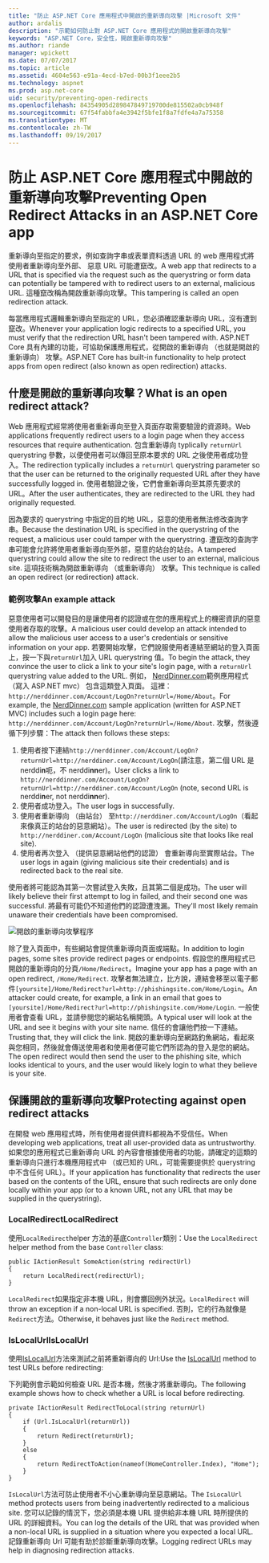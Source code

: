 ```yaml
---
title: "防止 ASP.NET Core 應用程式中開啟的重新導向攻擊 |Microsoft 文件"
author: ardalis
description: "示範如何防止對 ASP.NET Core 應用程式的開啟重新導向攻擊"
keywords: "ASP.NET Core，安全性，開啟重新導向攻擊"
ms.author: riande
manager: wpickett
ms.date: 07/07/2017
ms.topic: article
ms.assetid: 4604e563-e91a-4ecd-b7ed-00b3f1eee2b5
ms.technology: aspnet
ms.prod: asp.net-core
uid: security/preventing-open-redirects
ms.openlocfilehash: 84354905d289847849719700de815502a0cb948f
ms.sourcegitcommit: 67f54fabbfa4e3942f5bfe1f8a7fdfe4a7a75358
ms.translationtype: MT
ms.contentlocale: zh-TW
ms.lasthandoff: 09/19/2017
---
```

# <a name="preventing-open-redirect-attacks-in-an-aspnet-core-app"></a><span data-ttu-id="bf9c5-104">防止 ASP.NET Core 應用程式中開啟的重新導向攻擊</span><span class="sxs-lookup"><span data-stu-id="bf9c5-104">Preventing Open Redirect Attacks in an ASP.NET Core app</span></span>

<span data-ttu-id="bf9c5-105">重新導向至指定的要求，例如查詢字串或表單資料透過 URL 的 web 應用程式將使用者重新導向至外部、 惡意 URL 可能遭竄改。</span><span class="sxs-lookup"><span data-stu-id="bf9c5-105">A web app that redirects to a URL that is specified via the request such as the querystring or form data can potentially be tampered with to redirect users to an external, malicious URL.</span></span> <span data-ttu-id="bf9c5-106">這種竄改稱為開啟重新導向攻擊。</span><span class="sxs-lookup"><span data-stu-id="bf9c5-106">This tampering is called an open redirection attack.</span></span>

<span data-ttu-id="bf9c5-107">每當應用程式邏輯重新導向至指定的 URL，您必須確認重新導向 URL，沒有遭到竄改。</span><span class="sxs-lookup"><span data-stu-id="bf9c5-107">Whenever your application logic redirects to a specified URL, you must verify that the redirection URL hasn't been tampered with.</span></span> <span data-ttu-id="bf9c5-108">ASP.NET Core 具有內建的功能，可協助保護應用程式，從開啟的重新導向 （也就是開啟的重新導向） 攻擊。</span><span class="sxs-lookup"><span data-stu-id="bf9c5-108">ASP.NET Core has built-in functionality to help protect apps from open redirect (also known as open redirection) attacks.</span></span>

## <a name="what-is-an-open-redirect-attack"></a><span data-ttu-id="bf9c5-109">什麼是開啟的重新導向攻擊？</span><span class="sxs-lookup"><span data-stu-id="bf9c5-109">What is an open redirect attack?</span></span>

<span data-ttu-id="bf9c5-110">Web 應用程式經常將使用者重新導向至登入頁面存取需要驗證的資源時。</span><span class="sxs-lookup"><span data-stu-id="bf9c5-110">Web applications frequently redirect users to a login page when they access resources that require authentication.</span></span> <span data-ttu-id="bf9c5-111">包含重新導向 typlically `returnUrl` querystring 參數，以便使用者可以傳回至原本要求的 URL 之後使用者成功登入。</span><span class="sxs-lookup"><span data-stu-id="bf9c5-111">The redirection typlically includes a `returnUrl` querystring parameter so that the user can be returned to the originally requested URL after they have successfully logged in.</span></span> <span data-ttu-id="bf9c5-112">使用者驗證之後，它們會重新導向至其原先要求的 URL。</span><span class="sxs-lookup"><span data-stu-id="bf9c5-112">After the user authenticates, they are redirected to the URL they had originally requested.</span></span>

<span data-ttu-id="bf9c5-113">因為要求的 querystring 中指定的目的地 URL，惡意的使用者無法修改查詢字串。</span><span class="sxs-lookup"><span data-stu-id="bf9c5-113">Because the destination URL is specified in the querystring of the request, a malicious user could tamper with the querystring.</span></span> <span data-ttu-id="bf9c5-114">遭竄改的查詢字串可能會允許將使用者重新導向至外部，惡意的站台的站台。</span><span class="sxs-lookup"><span data-stu-id="bf9c5-114">A tampered querystring could allow the site to redirect the user to an external, malicious site.</span></span> <span data-ttu-id="bf9c5-115">這項技術稱為開啟重新導向 （或重新導向） 攻擊。</span><span class="sxs-lookup"><span data-stu-id="bf9c5-115">This technique is called an open redirect (or redirection) attack.</span></span>

### <a name="an-example-attack"></a><span data-ttu-id="bf9c5-116">範例攻擊</span><span class="sxs-lookup"><span data-stu-id="bf9c5-116">An example attack</span></span>

<span data-ttu-id="bf9c5-117">惡意使用者可以開發目的是讓使用者的認證或在您的應用程式上的機密資訊的惡意使用者存取的攻擊。</span><span class="sxs-lookup"><span data-stu-id="bf9c5-117">A malicious user could develop an attack intended to allow the malicious user access to a user's credentials or sensitive information on your app.</span></span> <span data-ttu-id="bf9c5-118">若要開始攻擊，它們說服使用者連結至網站的登入頁面上，按一下與`returnUrl`加入 URL querystring 值。</span><span class="sxs-lookup"><span data-stu-id="bf9c5-118">To begin the attack, they convince the user to click a link to your site's login page, with a `returnUrl` querystring value added to the URL.</span></span> <span data-ttu-id="bf9c5-119">例如， [NerdDinner.com](http://nerddinner.com)範例應用程式 （寫入 ASP.NET mvc） 包含這類登入頁面。 這裡： ``http://nerddinner.com/Account/LogOn?returnUrl=/Home/About``。</span><span class="sxs-lookup"><span data-stu-id="bf9c5-119">For example, the [NerdDinner.com](http://nerddinner.com) sample application (written for ASP.NET MVC) includes such a login page here: ``http://nerddinner.com/Account/LogOn?returnUrl=/Home/About``.</span></span> <span data-ttu-id="bf9c5-120">攻擊，然後遵循下列步驟：</span><span class="sxs-lookup"><span data-stu-id="bf9c5-120">The attack then follows these steps:</span></span>

1. <span data-ttu-id="bf9c5-121">使用者按下連結``http://nerddinner.com/Account/LogOn?returnUrl=http://nerddiner.com/Account/LogOn``(請注意，第二個 URL 是 nerddi**n**呃，不 nerddi**nn**er)。</span><span class="sxs-lookup"><span data-stu-id="bf9c5-121">User clicks a link to ``http://nerddinner.com/Account/LogOn?returnUrl=http://nerddiner.com/Account/LogOn`` (note, second URL is nerddi**n**er, not nerddi**nn**er).</span></span>
2. <span data-ttu-id="bf9c5-122">使用者成功登入。</span><span class="sxs-lookup"><span data-stu-id="bf9c5-122">The user logs in successfully.</span></span>
3. <span data-ttu-id="bf9c5-123">使用者重新導向 （由站台） 至``http://nerddiner.com/Account/LogOn``（看起來像真正的站台的惡意網站）。</span><span class="sxs-lookup"><span data-stu-id="bf9c5-123">The user is redirected (by the site) to ``http://nerddiner.com/Account/LogOn`` (malicious site that looks like real site).</span></span>
4. <span data-ttu-id="bf9c5-124">使用者再次登入 （提供惡意網站他們的認證） 會重新導向至實際站台。</span><span class="sxs-lookup"><span data-stu-id="bf9c5-124">The user logs in again (giving malicious site their credentials) and is redirected back to the real site.</span></span>

<span data-ttu-id="bf9c5-125">使用者將可能認為其第一次嘗試登入失敗，且其第二個是成功。</span><span class="sxs-lookup"><span data-stu-id="bf9c5-125">The user will likely believe their first attempt to log in failed, and their second one was successful.</span></span> <span data-ttu-id="bf9c5-126">將最有可能仍不知道他們的認證遭洩漏。</span><span class="sxs-lookup"><span data-stu-id="bf9c5-126">They'll most likely remain unaware their credentials have been compromised.</span></span>

![開啟的重新導向攻擊程序](preventing-open-redirects/_static/open-redirection-attack-process.png)

<span data-ttu-id="bf9c5-128">除了登入頁面中，有些網站會提供重新導向頁面或端點。</span><span class="sxs-lookup"><span data-stu-id="bf9c5-128">In addition to login pages, some sites provide redirect pages or endpoints.</span></span> <span data-ttu-id="bf9c5-129">假設您的應用程式已開啟的重新導向的分頁``/Home/Redirect``。</span><span class="sxs-lookup"><span data-stu-id="bf9c5-129">Imagine your app has a page with an open redirect, ``/Home/Redirect``.</span></span> <span data-ttu-id="bf9c5-130">攻擊者無法建立，比方說，連結會移至以電子郵件``[yoursite]/Home/Redirect?url=http://phishingsite.com/Home/Login``。</span><span class="sxs-lookup"><span data-stu-id="bf9c5-130">An attacker could create, for example, a link in an email that goes to ``[yoursite]/Home/Redirect?url=http://phishingsite.com/Home/Login``.</span></span> <span data-ttu-id="bf9c5-131">一般使用者會查看 URL，並請參閱您的網站名稱開頭。</span><span class="sxs-lookup"><span data-stu-id="bf9c5-131">A typical user will look at the URL and see it begins with your site name.</span></span> <span data-ttu-id="bf9c5-132">信任的會讓他們按一下連結。</span><span class="sxs-lookup"><span data-stu-id="bf9c5-132">Trusting that, they will click the link.</span></span> <span data-ttu-id="bf9c5-133">開啟的重新導向至網路釣魚網站，看起來與您相同，然後就會傳送使用者和使用者便可能它們所認為的登入是您的網站。</span><span class="sxs-lookup"><span data-stu-id="bf9c5-133">The open redirect would then send the user to the phishing site, which looks identical to yours, and the user would likely login to what they believe is your site.</span></span>

## <a name="protecting-against-open-redirect-attacks"></a><span data-ttu-id="bf9c5-134">保護開啟的重新導向攻擊</span><span class="sxs-lookup"><span data-stu-id="bf9c5-134">Protecting against open redirect attacks</span></span>

<span data-ttu-id="bf9c5-135">在開發 web 應用程式時，所有使用者提供資料都視為不受信任。</span><span class="sxs-lookup"><span data-stu-id="bf9c5-135">When developing web applications, treat all user-provided data as untrustworthy.</span></span> <span data-ttu-id="bf9c5-136">如果您的應用程式已重新導向 URL 的內容會根據使用者的功能，請確定的這類的重新導向只進行本機應用程式中 （或已知的 URL，可能需要提供於 querystring 中不含任何 URL）。</span><span class="sxs-lookup"><span data-stu-id="bf9c5-136">If your application has functionality that redirects the user based on the contents of the URL,  ensure that such redirects are only done locally within your app (or to a known URL, not any URL that may be supplied in the querystring).</span></span>

### <a name="localredirect"></a><span data-ttu-id="bf9c5-137">LocalRedirect</span><span class="sxs-lookup"><span data-stu-id="bf9c5-137">LocalRedirect</span></span>

<span data-ttu-id="bf9c5-138">使用``LocalRedirect``helper 方法的基底`Controller`類別：</span><span class="sxs-lookup"><span data-stu-id="bf9c5-138">Use the ``LocalRedirect`` helper method from the base `Controller` class:</span></span>

```
public IActionResult SomeAction(string redirectUrl)
{
    return LocalRedirect(redirectUrl);
}
```

<span data-ttu-id="bf9c5-139">``LocalRedirect``如果指定非本機 URL，則會擲回例外狀況。</span><span class="sxs-lookup"><span data-stu-id="bf9c5-139">``LocalRedirect`` will throw an exception if a non-local URL is specified.</span></span> <span data-ttu-id="bf9c5-140">否則，它的行為就像是``Redirect``方法。</span><span class="sxs-lookup"><span data-stu-id="bf9c5-140">Otherwise, it behaves just like the ``Redirect`` method.</span></span>

### <a name="islocalurl"></a><span data-ttu-id="bf9c5-141">IsLocalUrl</span><span class="sxs-lookup"><span data-stu-id="bf9c5-141">IsLocalUrl</span></span>

<span data-ttu-id="bf9c5-142">使用[IsLocalUrl](https://docs.microsoft.com/aspnet/core/api/microsoft.aspnetcore.mvc.iurlhelper#Microsoft_AspNetCore_Mvc_IUrlHelper_IsLocalUrl_System_String_)方法來測試之前將重新導向的 Url:</span><span class="sxs-lookup"><span data-stu-id="bf9c5-142">Use the [IsLocalUrl](https://docs.microsoft.com/aspnet/core/api/microsoft.aspnetcore.mvc.iurlhelper#Microsoft_AspNetCore_Mvc_IUrlHelper_IsLocalUrl_System_String_) method to test URLs before redirecting:</span></span>

<span data-ttu-id="bf9c5-143">下列範例會示範如何檢查 URL 是否本機，然後才將重新導向。</span><span class="sxs-lookup"><span data-stu-id="bf9c5-143">The following example shows how to check whether a URL is local before redirecting.</span></span>

```
private IActionResult RedirectToLocal(string returnUrl)
{
    if (Url.IsLocalUrl(returnUrl))
    {
        return Redirect(returnUrl);
    }
    else
    {
        return RedirectToAction(nameof(HomeController.Index), "Home");
    }
}
```

<span data-ttu-id="bf9c5-144">`IsLocalUrl`方法可防止使用者不小心重新導向至惡意網站。</span><span class="sxs-lookup"><span data-stu-id="bf9c5-144">The `IsLocalUrl` method protects users from being inadvertently redirected to a malicious site.</span></span> <span data-ttu-id="bf9c5-145">您可以記錄的情況下，您必須是本機 URL 提供給非本機 URL 時所提供的 URL 的詳細資料。</span><span class="sxs-lookup"><span data-stu-id="bf9c5-145">You can log the details of the URL that was provided when a non-local URL is supplied in a situation where you expected a local URL.</span></span> <span data-ttu-id="bf9c5-146">記錄重新導向 Url 可能有助於診斷重新導向攻擊。</span><span class="sxs-lookup"><span data-stu-id="bf9c5-146">Logging redirect URLs may help in diagnosing redirection attacks.</span></span>
